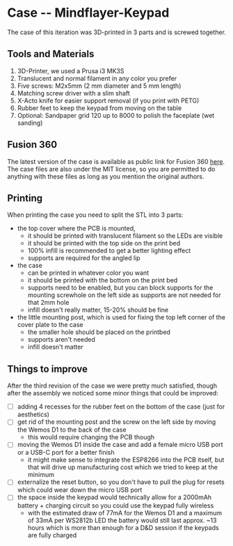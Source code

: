 # Case -- Mindflayer-Keypad

The case of this iteration was 3D-printed in 3 parts and is screwed together.

## Tools and Materials

1. 3D-Printer, we used a Prusa i3 MK3S
2. Translucent and normal filament in any color you prefer
3. Five screws: M2x5mm (2 mm diameter and 5 mm length)
4. Matching screw driver with a slim shaft
5. X-Acto knife for easier support removal (if you print with PETG)
6. Rubber feet to keep the keypad from moving on the table
7. Optional: Sandpaper grid 120 up to 8000 to polish the faceplate (wet sanding)

## Fusion 360

The latest version of the case is available as public link for Fusion 360 [here](https://a360.co/3CnbHYb).  
The case files are also under the MIT license, so you are permitted to do anything with these files as long as you mention the original authors.

## Printing

When printing the case you need to split the STL into 3 parts:

 - the top cover where the PCB is mounted, 
   - it should be printed with translucent filament so the LEDs are visible
   - it should be printed with the top side on the print bed
   - 100% infill is recommended to get a better lighting effect
   - supports are required for the angled lip
 - the case
   - can be printed in whatever color you want
   - it should be printed with the bottom on the print bed
   - supports need to be enabled, but you can block supports for the mounting screwhole on the left side as supports are not needed for that 2mm hole
   - infill doesn't really matter, 15-20% should be fine
 - the little mounting post, which is used for fixing the top left corner of the cover plate to the case
   - the smaller hole should be placed on the printbed
   - supports aren't needed
   - infill doesn't matter

## Things to improve

After the third revision of the case we were pretty much satisfied, though after the assembly we noticed some minor things that could be improved:

 - [ ] adding 4 recesses for the rubber feet on the bottom of the case (just for aesthetics)
 - [ ] get rid of the mounting post and the screw on the left side by moving the Wemos D1 to the back of the case
   - this would require changing the PCB though
 - [ ] moving the Wemos D1 inside the case and add a female micro USB port or a USB-C port for a better finish
   - it might make sense to integrate the ESP8266 into the PCB itself, but that will drive up manufacturing cost which we tried to keep at the minimum
 - [ ] externalize the reset button, so you don't have to pull the plug for resets which could wear down the micro USB port
 - [ ] the space inside the keypad would technically allow for a 2000mAh battery + charging circuit so you could use the keypad fully wireless
   - with the estimated draw of 77mA for the Wemos D1 and a maximum of 33mA per WS2812b LED the battery would still last approx. ~13 hours which is more than enough for a D&D session if the keypads are fully charged
